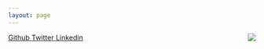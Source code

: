 ```yaml
---
layout: page
---
```


<img src="https://s.gravatar.com/avatar/0c599bcadc37adf2e64ad7e33cf5464b?s=100" style="float: right;">

<a href="http://github.com/aliev">
    <i class="fa fa-github"></i> Github
</a>

<a href="http://twitter.com/ali_aliev">
    <i class="fa fa-twitter"></i> Twitter
</a>

<a href="https://www.linkedin.com/in/alialiev">
    <i class="fa fa-linkedin"></i> Linkedin
</a>

